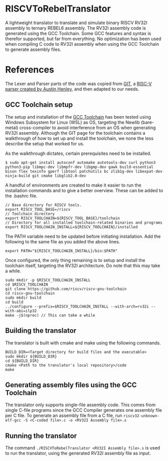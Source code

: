 # RISCVToRebelTranslator

A lightweight translator to translate and simulate binary RISCV RV32I assembly to ternary REBEL6 assembly. The RV32I assembly code is generated using the GCC Toolchain. Some GCC features and syntax is therefor supported, but far from everything. No optimization has been used when compiling C code to RV32I assembly when using the GCC Toolchain to generate assembly files.

# References

The Lexer and Parser parts of the code was copied from [GIT](https://github.com/AZHenley/riscv-parser), a [RISC-V parser created by Austin Henley](https://austinhenley.com/blog/parsingriscv.html), and then adapted to our needs.

## GCC Toolchain setup

The setup and installation of the [GCC Toolchain](https://pages.github.com/) has been tested using Windows Subsystem for Linux (WSL) as OS, targeting the Newlib (bare-metal) cross-compiler to avoid interference from an OS when generating RV32I assembly. Although the GIT page for the toolchain contains a walkthrough of how to set up and install the toolchain, we none the less describe the setup that worked for us.

As the walkthrough dictates, certain prerequisites need to be installed.

```
$ sudo apt-get install autoconf automake autotools-dev curl python3 python3-pip libmpc-dev libmpfr-dev libgmp-dev gawk build-essential bison flex texinfo gperf libtool patchutils bc zlib1g-dev libexpat-dev ninja-build git cmake libglib2.0-dev
```

A handful of environments are created to make it easier to run the installation commands and to give a better overview. These can be added to the .bashrc file.

```
// Base directory for RISCV tools.
export RISCV_TOOL_BASE=/riscv
// Toolchain directory
export RISCV_TOOLCHAIN=${RISCV_TOOL_BASE}/toolchain
// Directory for all installed toolchain-related binaries and programs
export RISCV_TOOLCHAIN_INSTALL=${RISCV_TOOLCHAIN}/installed
```

The PATH variable need to be updated before initiating installation. Add the following to the same file as you added the above lines.

```
export PATH="${RISCV_TOOLCHAIN_INSTALL}/bin:$PATH"
```

Once configured, the only thing remaining is to setup and install the toolchain itself, targeting the RV32I architecture.
Do note that this may take a while.

```
sudo mkdir -p $RISCV_TOOLCHAIN_INSTALL
cd $RISCV_TOOLCHAIN
git clone https://github.com/riscv/riscv-gnu-toolchain
cd riscv-gnu-toolchain
sudo mkdir build
cd build
../configure --prefix=$RISCV_TOOLCHAIN_INSTALL --with-arch=rv32i --with-abi=ilp32
make -j$(nproc) // This can take a while
```

## Building the translator

The translator is built with cmake and make using the following commands.

```
BUILD_DIR=<Target directory for build files and the executable>
sudo mkdir ${BUILD_DIR}
cd ${BUILD_DIR}
cmake <Path to the translator's local repository>/code
make
```

## Generating assembly files using the GCC Toolchain

The translator only supports single-file assembly code. This comes from single C-file programs since the GCC Compiler generates one assembly file per C file.
To generate an assembly file from a C file, run `riscv32-unknown-elf-gcc -S <C-coded file>.c -o <RV32I Assembly file>.s`

## Running the translator

The command `./RISCVToRebelTranslator <RV32I Assembly file>.s` is used to run the translator, using the generated RV32I assembly file as input.
